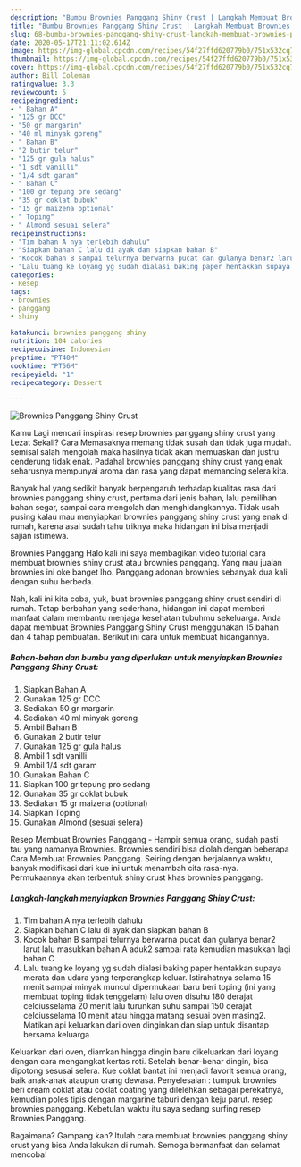 ```yaml
---
description: "Bumbu Brownies Panggang Shiny Crust | Langkah Membuat Brownies Panggang Shiny Crust Yang Bikin Ngiler"
title: "Bumbu Brownies Panggang Shiny Crust | Langkah Membuat Brownies Panggang Shiny Crust Yang Bikin Ngiler"
slug: 68-bumbu-brownies-panggang-shiny-crust-langkah-membuat-brownies-panggang-shiny-crust-yang-bikin-ngiler
date: 2020-05-17T21:11:02.614Z
image: https://img-global.cpcdn.com/recipes/54f27ffd620779b0/751x532cq70/brownies-panggang-shiny-crust-foto-resep-utama.jpg
thumbnail: https://img-global.cpcdn.com/recipes/54f27ffd620779b0/751x532cq70/brownies-panggang-shiny-crust-foto-resep-utama.jpg
cover: https://img-global.cpcdn.com/recipes/54f27ffd620779b0/751x532cq70/brownies-panggang-shiny-crust-foto-resep-utama.jpg
author: Bill Coleman
ratingvalue: 3.3
reviewcount: 5
recipeingredient:
- " Bahan A"
- "125 gr DCC"
- "50 gr margarin"
- "40 ml minyak goreng"
- " Bahan B"
- "2 butir telur"
- "125 gr gula halus"
- "1 sdt vanilli"
- "1/4 sdt garam"
- " Bahan C"
- "100 gr tepung pro sedang"
- "35 gr coklat bubuk"
- "15 gr maizena optional"
- " Toping"
- " Almond sesuai selera"
recipeinstructions:
- "Tim bahan A nya terlebih dahulu"
- "Siapkan bahan C lalu di ayak dan siapkan bahan B"
- "Kocok bahan B sampai telurnya berwarna pucat dan gulanya benar2 larut lalu masukkan bahan A aduk2 sampai rata kemudian masukkan lagi bahan C"
- "Lalu tuang ke loyang yg sudah dialasi baking paper hentakkan supaya merata dan udara yang terperangkap keluar. Istirahatnya selama 15 menit sampai minyak muncul dipermukaan baru beri toping (ini yang membuat toping tidak tenggelam) lalu oven disuhu 180 derajat celciusselama 20 menit lalu turunkan suhu sampai 150 derajat celciusselama 10 menit atau hingga matang sesuai oven masing2. Matikan api keluarkan dari oven dinginkan dan siap untuk disantap bersama keluarga"
categories:
- Resep
tags:
- brownies
- panggang
- shiny

katakunci: brownies panggang shiny 
nutrition: 104 calories
recipecuisine: Indonesian
preptime: "PT40M"
cooktime: "PT56M"
recipeyield: "1"
recipecategory: Dessert

---
```



![Brownies Panggang Shiny Crust](https://img-global.cpcdn.com/recipes/54f27ffd620779b0/751x532cq70/brownies-panggang-shiny-crust-foto-resep-utama.jpg)

Kamu Lagi mencari inspirasi resep brownies panggang shiny crust yang Lezat Sekali? Cara Memasaknya memang tidak susah dan tidak juga mudah. semisal salah mengolah maka hasilnya tidak akan memuaskan dan justru cenderung tidak enak. Padahal brownies panggang shiny crust yang enak seharusnya mempunyai aroma dan rasa yang dapat memancing selera kita.

Banyak hal yang sedikit banyak berpengaruh terhadap kualitas rasa dari brownies panggang shiny crust, pertama dari jenis bahan, lalu pemilihan bahan segar, sampai cara mengolah dan menghidangkannya. Tidak usah pusing kalau mau menyiapkan brownies panggang shiny crust yang enak di rumah, karena asal sudah tahu triknya maka hidangan ini bisa menjadi sajian istimewa.

Brownies Panggang Halo kali ini saya membagikan video tutorial cara membuat brownies shiny crust atau brownies panggang. Yang mau jualan brownies ini oke banget lho. Panggang adonan brownies sebanyak dua kali dengan suhu berbeda.


Nah, kali ini kita coba, yuk, buat brownies panggang shiny crust sendiri di rumah. Tetap berbahan yang sederhana, hidangan ini dapat memberi manfaat dalam membantu menjaga kesehatan tubuhmu sekeluarga. Anda dapat membuat Brownies Panggang Shiny Crust menggunakan 15 bahan dan 4 tahap pembuatan. Berikut ini cara untuk membuat hidangannya.

<!--inarticleads1-->

##### Bahan-bahan dan bumbu yang diperlukan untuk menyiapkan Brownies Panggang Shiny Crust:

1. Siapkan  Bahan A
1. Gunakan 125 gr DCC
1. Sediakan 50 gr margarin
1. Sediakan 40 ml minyak goreng
1. Ambil  Bahan B
1. Gunakan 2 butir telur
1. Gunakan 125 gr gula halus
1. Ambil 1 sdt vanilli
1. Ambil 1/4 sdt garam
1. Gunakan  Bahan C
1. Siapkan 100 gr tepung pro sedang
1. Gunakan 35 gr coklat bubuk
1. Sediakan 15 gr maizena (optional)
1. Siapkan  Toping
1. Gunakan  Almond (sesuai selera)


Resep Membuat Brownies Panggang - Hampir semua orang, sudah pasti tau yang namanya Brownies. Brownies sendiri bisa diolah dengan beberapa Cara Membuat Brownies Panggang. Seiring dengan berjalannya waktu, banyak modifikasi dari kue ini untuk menambah cita rasa-nya. Permukaannya akan terbentuk shiny crust khas brownies panggang. 

<!--inarticleads2-->

##### Langkah-langkah menyiapkan Brownies Panggang Shiny Crust:

1. Tim bahan A nya terlebih dahulu
1. Siapkan bahan C lalu di ayak dan siapkan bahan B
1. Kocok bahan B sampai telurnya berwarna pucat dan gulanya benar2 larut lalu masukkan bahan A aduk2 sampai rata kemudian masukkan lagi bahan C
1. Lalu tuang ke loyang yg sudah dialasi baking paper hentakkan supaya merata dan udara yang terperangkap keluar. Istirahatnya selama 15 menit sampai minyak muncul dipermukaan baru beri toping (ini yang membuat toping tidak tenggelam) lalu oven disuhu 180 derajat celciusselama 20 menit lalu turunkan suhu sampai 150 derajat celciusselama 10 menit atau hingga matang sesuai oven masing2. Matikan api keluarkan dari oven dinginkan dan siap untuk disantap bersama keluarga


Keluarkan dari oven, diamkan hingga dingin baru dikeluarkan dari loyang dengan cara mengangkat kertas roti. Setelah benar-benar dingin, bisa dipotong sesusai selera. Kue coklat bantat ini menjadi favorit semua orang, baik anak-anak ataupun orang dewasa. Penyelesaian : tumpuk brownies beri cream coklat atau coklat coating yang dilelehkan sebagai perekatnya, kemudian poles tipis dengan margarine taburi dengan keju parut. resep brownies panggang. Kebetulan waktu itu saya sedang surfing resep Brownies Panggang. 

Bagaimana? Gampang kan? Itulah cara membuat brownies panggang shiny crust yang bisa Anda lakukan di rumah. Semoga bermanfaat dan selamat mencoba!
